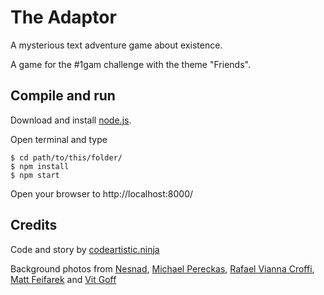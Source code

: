 The Adaptor
===========
A mysterious text adventure game about existence.

A game for the #1gam challenge with the theme "Friends".

Compile and run
---------------
Download and install [node.js](https://nodejs.org/).

Open terminal and type

    $ cd path/to/this/folder/
    $ npm install
    $ npm start

Open your browser to http://localhost:8000/

Credits
-------
Code and story by [codeartistic.ninja](http://the.codeartistic.ninja/)
        
Background photos from [Nesnad](https://commons.wikimedia.org/wiki/File:Japanese_police_interrogation_room_-_movie_set_-_October_2014.jpg), [Michael Pereckas](https://www.flickr.com/photos/beigephotos/2282320621/), [Rafael Vianna Croffi](https://www.flickr.com/photos/rvc/6360419733/), [Matt Feifarek](https://www.flickr.com/photos/mad_city_bastard/2550528319/) and [Vit Goff](https://www.flickr.com/photos/viticusgoff/4846052562/)

